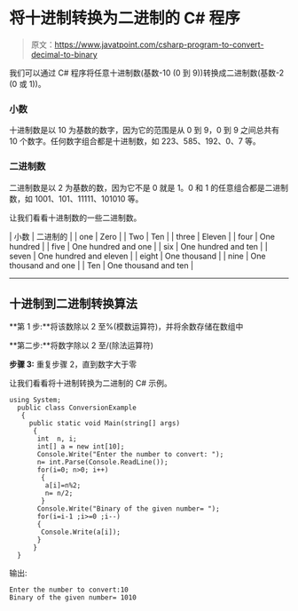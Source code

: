 # 将十进制转换为二进制的 C# 程序

> 原文：<https://www.javatpoint.com/csharp-program-to-convert-decimal-to-binary>

我们可以通过 C# 程序将任意十进制数(基数-10 (0 到 9))转换成二进制数(基数-2 (0 或 1))。

### 小数

十进制数是以 10 为基数的数字，因为它的范围是从 0 到 9，0 到 9 之间总共有 10 个数字。任何数字组合都是十进制数，如 223、585、192、0、7 等。

### 二进制数

二进制数是以 2 为基数的数，因为它不是 0 就是 1。0 和 1 的任意组合都是二进制数，如 1001、101、11111、101010 等。

让我们看看十进制数的一些二进制数。

| 小数 | 二进制的 |
| one | Zero |
| Two | Ten |
| three | Eleven |
| four | One hundred |
| five | One hundred and one |
| six | One hundred and ten |
| seven | One hundred and eleven |
| eight | One thousand |
| nine | One thousand and one |
| Ten | One thousand and ten |

* * *

## 十进制到二进制转换算法

**第 1 步:**将该数除以 2 至%(模数运算符)，并将余数存储在数组中

**第二步:**将数字除以 2 至/(除法运算符)

**步骤 3:** 重复步骤 2，直到数字大于零

让我们看看将十进制转换为二进制的 C# 示例。

```
using System;
  public class ConversionExample
   {
     public static void Main(string[] args)
      {
       int  n, i;     
       int[] a = new int[10];   
       Console.Write("Enter the number to convert: ");  
       n= int.Parse(Console.ReadLine());   
       for(i=0; n>0; i++)    
        {    
         a[i]=n%2;    
         n= n/2;  
        }    
       Console.Write("Binary of the given number= ");    
       for(i=i-1 ;i>=0 ;i--)    
       {    
        Console.Write(a[i]);    
       }               
      }
  }

```

输出:

```
Enter the number to convert:10
Binary of the given number= 1010 

```
